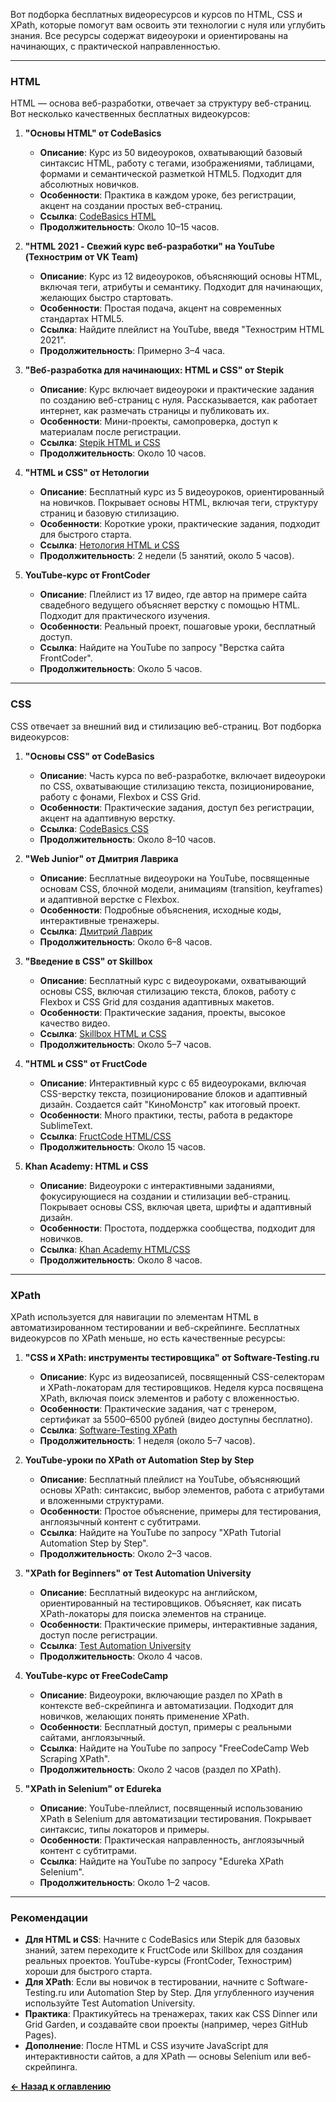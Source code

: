 Вот подборка бесплатных видеоресурсов и курсов по HTML, CSS и XPath, которые помогут вам освоить эти технологии с нуля или углубить знания. Все ресурсы содержат видеоуроки и ориентированы на начинающих, с практической направленностью.

---

### HTML
HTML — основа веб-разработки, отвечает за структуру веб-страниц. Вот несколько качественных бесплатных видеокурсов:

1. **"Основы HTML" от CodeBasics**
    - **Описание**: Курс из 50 видеоуроков, охватывающий базовый синтаксис HTML, работу с тегами, изображениями, таблицами, формами и семантической разметкой HTML5. Подходит для абсолютных новичков.
    - **Особенности**: Практика в каждом уроке, без регистрации, акцент на создании простых веб-страниц.
    - **Ссылка**: [CodeBasics HTML](https://code-basics.com)[](https://code-basics.com/ru/languages/html)
    - **Продолжительность**: Около 10–15 часов.

2. **"HTML 2021 - Свежий курс веб-разработки" на YouTube (Технострим от VK Team)**
    - **Описание**: Курс из 12 видеоуроков, объясняющий основы HTML, включая теги, атрибуты и семантику. Подходит для начинающих, желающих быстро стартовать.
    - **Особенности**: Простая подача, акцент на современных стандартах HTML5.
    - **Ссылка**: Найдите плейлист на YouTube, введя "Технострим HTML 2021".[](https://vc.ru/dev/695221-30-besplatnyh-kursov-po-html-i-css-verstke-2023-goda)
    - **Продолжительность**: Примерно 3–4 часа.

3. **"Веб-разработка для начинающих: HTML и CSS" от Stepik**
    - **Описание**: Курс включает видеоуроки и практические задания по созданию веб-страниц с нуля. Рассказывается, как работает интернет, как размечать страницы и публиковать их.
    - **Особенности**: Мини-проекты, самопроверка, доступ к материалам после регистрации.
    - **Ссылка**: [Stepik HTML и CSS](https://stepik.org/course/38218)[](https://stepik.org/course/38218/promo)
    - **Продолжительность**: Около 10 часов.

4. **"HTML и CSS" от Нетологии**
    - **Описание**: Бесплатный курс из 5 видеоуроков, ориентированный на новичков. Покрывает основы HTML, включая теги, структуру страниц и базовую стилизацию.
    - **Особенности**: Короткие уроки, практические задания, подходит для быстрого старта.
    - **Ссылка**: [Нетология HTML и CSS](https://netology.ru)[](https://netology.ru/programs/html-css-base)
    - **Продолжительность**: 2 недели (5 занятий, около 5 часов).

5. **YouTube-курс от FrontCoder**
    - **Описание**: Плейлист из 17 видео, где автор на примере сайта свадебного ведущего объясняет верстку с помощью HTML. Подходит для практического изучения.
    - **Особенности**: Реальный проект, пошаговые уроки, бесплатный доступ.
    - **Ссылка**: Найдите на YouTube по запросу "Верстка сайта FrontCoder".[](https://pikabu.ru/story/35_luchshikh_besplatnyikh_kursov_htmlcss_verstki_v_2023_10302455)
    - **Продолжительность**: Около 5 часов.

---

### CSS
CSS отвечает за внешний вид и стилизацию веб-страниц. Вот подборка видеокурсов:

1. **"Основы CSS" от CodeBasics**
    - **Описание**: Часть курса по веб-разработке, включает видеоуроки по CSS, охватывающие стилизацию текста, позиционирование, работу с фонами, Flexbox и CSS Grid.
    - **Особенности**: Практические задания, доступ без регистрации, акцент на адаптивную верстку.
    - **Ссылка**: [CodeBasics CSS](https://code-basics.com)[](https://code-basics.com/ru/languages/html)
    - **Продолжительность**: Около 8–10 часов.

2. **"Web Junior" от Дмитрия Лаврика**
    - **Описание**: Бесплатные видеоуроки на YouTube, посвященные основам CSS, блочной модели, анимациям (transition, keyframes) и адаптивной верстке с Flexbox.
    - **Особенности**: Подробные объяснения, исходные коды, интерактивные тренажеры.
    - **Ссылка**: [Дмитрий Лаврик](https://dmitrylavrik.ru)[](https://dmitrylavrik.ru/video/html-css)
    - **Продолжительность**: Около 6–8 часов.

3. **"Введение в CSS" от Skillbox**
    - **Описание**: Бесплатный курс с видеоуроками, охватывающий основы CSS, включая стилизацию текста, блоков, работу с Flexbox и CSS Grid для создания адаптивных макетов.
    - **Особенности**: Практические задания, проекты, высокое качество видео.
    - **Ссылка**: [Skillbox HTML и CSS](https://sky.pro)[](https://sky.pro/wiki/html/luchshie-besplatnye-kursy-po-html-i-css/)
    - **Продолжительность**: Около 5–7 часов.

4. **"HTML и CSS" от FructCode**
    - **Описание**: Интерактивный курс с 65 видеоуроками, включая CSS-верстку текста, позиционирование блоков и адаптивный дизайн. Создается сайт "КиноМонстр" как итоговый проект.
    - **Особенности**: Много практики, тесты, работа в редакторе SublimeText.
    - **Ссылка**: [FructCode HTML/CSS](https://fructcode.com)[](https://fructcode.com/ru/courses/html-and-css/)
    - **Продолжительность**: Около 15 часов.

5. **Khan Academy: HTML и CSS**
    - **Описание**: Видеоуроки с интерактивными заданиями, фокусирующиеся на создании и стилизации веб-страниц. Покрывает основы CSS, включая цвета, шрифты и адаптивный дизайн.
    - **Особенности**: Простота, поддержка сообщества, подходит для новичков.
    - **Ссылка**: [Khan Academy HTML/CSS](https://www.khanacademy.org)[](https://sky.pro/wiki/html/luchshie-besplatnye-kursy-po-html-i-css/)
    - **Продолжительность**: Около 8 часов.

---

### XPath
XPath используется для навигации по элементам HTML в автоматизированном тестировании и веб-скрейпинге. Бесплатных видеокурсов по XPath меньше, но есть качественные ресурсы:

1. **"CSS и XPath: инструменты тестировщика" от Software-Testing.ru**
    - **Описание**: Курс из видеозаписей, посвященный CSS-селекторам и XPath-локаторам для тестировщиков. Неделя курса посвящена XPath, включая поиск элементов и работу с вложенностью.
    - **Особенности**: Практические задания, чат с тренером, сертификат за 5500–6500 рублей (видео доступны бесплатно).
    - **Ссылка**: [Software-Testing XPath](https://software-testing.ru)[](https://software-testing.ru/edu/3-online/346-css-xpath)
    - **Продолжительность**: 1 неделя (около 5–7 часов).

2. **YouTube-уроки по XPath от Automation Step by Step**
    - **Описание**: Бесплатный плейлист на YouTube, объясняющий основы XPath: синтаксис, выбор элементов, работа с атрибутами и вложенными структурами.
    - **Особенности**: Простое объяснение, примеры для тестирования, англоязычный контент с субтитрами.
    - **Ссылка**: Найдите на YouTube по запросу "XPath Tutorial Automation Step by Step".
    - **Продолжительность**: Около 2–3 часов.

3. **"XPath for Beginners" от Test Automation University**
    - **Описание**: Бесплатный видеокурс на английском, ориентированный на тестировщиков. Объясняет, как писать XPath-локаторы для поиска элементов на странице.
    - **Особенности**: Практические примеры, интерактивные задания, доступ после регистрации.
    - **Ссылка**: [Test Automation University](https://testautomationu.applitools.com)
    - **Продолжительность**: Около 4 часов.

4. **YouTube-курс от FreeCodeCamp**
    - **Описание**: Видеоуроки, включающие раздел по XPath в контексте веб-скрейпинга и автоматизации. Подходит для новичков, желающих понять применение XPath.
    - **Особенности**: Бесплатный доступ, примеры с реальными сайтами, англоязычный.
    - **Ссылка**: Найдите на YouTube по запросу "FreeCodeCamp Web Scraping XPath".
    - **Продолжительность**: Около 2 часов (раздел по XPath).

5. **"XPath in Selenium" от Edureka**
    - **Описание**: YouTube-плейлист, посвященный использованию XPath в Selenium для автоматизации тестирования. Покрывает синтаксис, типы локаторов и примеры.
    - **Особенности**: Практическая направленность, англоязычный контент с субтитрами.
    - **Ссылка**: Найдите на YouTube по запросу "Edureka XPath Selenium".
    - **Продолжительность**: Около 1–2 часов.

---

### Рекомендации
- **Для HTML и CSS**: Начните с CodeBasics или Stepik для базовых знаний, затем переходите к FructCode или Skillbox для создания реальных проектов. YouTube-курсы (FrontCoder, Технострим) хороши для быстрого старта.
- **Для XPath**: Если вы новичок в тестировании, начните с Software-Testing.ru или Automation Step by Step. Для углубленного изучения используйте Test Automation University.
- **Практика**: Практикуйтесь на тренажерах, таких как CSS Dinner или Grid Garden, и создавайте свои проекты (например, через GitHub Pages).[](https://habr.com/ru/companies/pixel_study/articles/844166/)[](https://ru.hexlet.io/programs/html-css-basics-free)
- **Дополнение**: После HTML и CSS изучите JavaScript для интерактивности сайтов, а для XPath — основы Selenium или веб-скрейпинга.[](https://dtf.ru/topraiting/3322437-luchshie-besplatnye-kursy-po-html-i-css-top-10-reiting-2024)

[**&#x2190; Назад к оглавлению**](README.md)